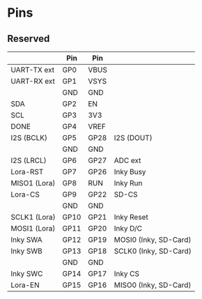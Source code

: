 Pins
====


Reserved
--------

|              | Pin  | Pin  |                         |
|--------------|------|------|-------------------------|
| UART-TX ext  | GP0  | VBUS |
| UART-RX ext  | GP1  | VSYS |
|              | GND  | GND  |
| SDA          | GP2  | EN   |
| SCL          | GP3  | 3V3  |
| DONE         | GP4  | VREF |
| I2S (BCLK)   | GP5  | GP28 | I2S (DOUT)
|              | GND  | GND  |
| I2S (LRCL)   | GP6  | GP27 | ADC ext
| Lora-RST     | GP7  | GP26 | Inky Busy
| MISO1 (Lora) | GP8  | RUN  | Inky Run
| Lora-CS      | GP9  | GP22 | SD-CS
|              | GND  | GND  |
| SCLK1 (Lora) | GP10 | GP21 | Inky Reset
| MOSI1 (Lora) | GP11 | GP20 | Inky D/C
| Inky SWA     | GP12 | GP19 | MOSI0 (Inky, SD-Card)
| Inky SWB     | GP13 | GP18 | SCLK0 (Inky, SD-Card)
|              | GND  | GND  |
| Inky SWC     | GP14 | GP17 | Inky CS
| Lora-EN      | GP15 | GP16 | MISO0 (Inky, SD-Card)
